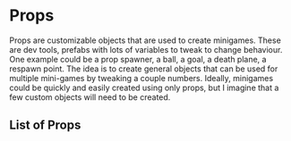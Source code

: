 # Props
Props are customizable objects that are used to create minigames. These are dev tools, prefabs with lots of variables to tweak to change behaviour. One example could be a prop spawner, a ball, a goal, a death plane, a respawn point. The idea is to create general objects that can be used for multiple mini-games by tweaking a couple numbers. Ideally, minigames could be quickly and easily created using only props, but I imagine that a few custom objects will need to be created.

## List of Props